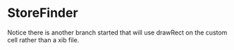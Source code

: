 StoreFinder
===========

Notice there is another branch started that will use drawRect on the custom cell rather than a xib file.